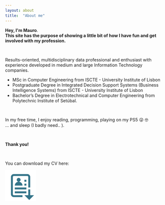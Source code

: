 ```yaml
---
layout: about
title:  "About me"
---
```

<script src="https://platform.linkedin.com/badges/js/profile.js" async defer type="text/javascript"></script>

**Hey, I'm Mauro**. <br>
**This site has the purpose of showing a little bit of how I have fun and get involved with my profession.**

&ensp;

Results-oriented, multidisciplinary data professional and enthusiast with experience developed in medium and large Information Technology companies. 

- MSc in Computer Engineering from ISCTE - University Institute of Lisbon
- Postgraduate Degree in Integrated Decision Support Systems (Business Intelligence Systems) from ISCTE - University Institute of Lisbon
- Bachelor’s Degree in Electrotechnical and Computer Engineering from Polytechnic Institute of Setúbal.


&ensp;

In my free time, I enjoy reading, programming, playing on my PS5 😜 🤓  <br>
... and sleep (I badly need.. ).

&ensp;

**Thank you!**

&ensp;
     
<p>You can download my CV here:</p>

<a href="/assets/resume.pdf" download>
  <img src="/assets/cv.png" alt="MauroResume" width="100" height="100">
</a>

<h1 id="posts-label"></h1>

